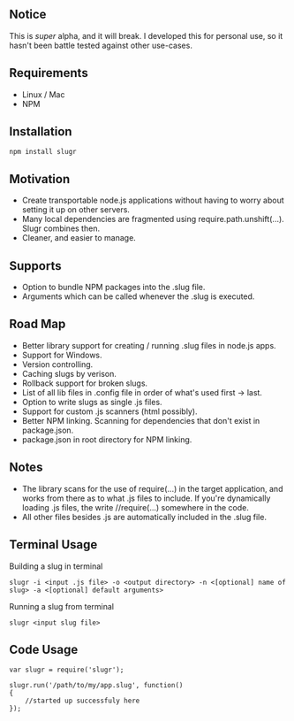 Notice
------

This is *super* alpha, and it will break. I developed this for personal use, so it hasn't been battle tested against other use-cases. 

Requirements
------------

* Linux / Mac 
* NPM

Installation
------------

	npm install slugr
	
Motivation
----------

* Create transportable node.js applications without having to worry about setting it up on other servers.
* Many local dependencies are fragmented using require.path.unshift(...). Slugr combines then.
* Cleaner, and easier to manage.


Supports
--------

* Option to bundle NPM packages into the .slug file.
* Arguments which can be called whenever the .slug is executed.


Road Map
--------

* Better library support for creating / running .slug files in node.js apps.
* Support for Windows.
* Version controlling.
* Caching slugs by verison.
* Rollback support for broken slugs.
* List of all lib files in .config file in order of what's used first -> last.
* Option to write slugs as single .js files.
* Support for custom .js scanners (html possibly).
* Better NPM linking. Scanning for dependencies that don't exist in package.json.
* package.json in root directory for NPM linking.


Notes
-----

* The library scans for the use of require(...) in the target application, and works from there as to what .js files to include. If you're dynamically loading .js files, the write //require(...) somewhere in the code.
* All other files besides .js are automatically included in the .slug file.

Terminal Usage
---------------

Building a slug in terminal
	
	slugr -i <input .js file> -o <output directory> -n <[optional] name of slug> -a <[optional] default arguments>
	
Running a slug from terminal
	
	slugr <input slug file>
	
Code Usage
-----------

	var slugr = require('slugr');
	
	slugr.run('/path/to/my/app.slug', function()
	{
		//started up successfuly here
	});
	
	


	


